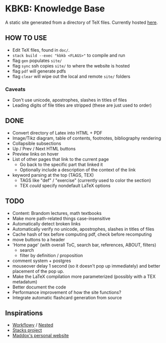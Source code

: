 # KBKB: Knowledge Base

A static site generated from a directory of TeX files. Currently hosted [here](https://web.stanford.edu/~ksb/phil/doc/phil.html).

## HOW TO USE

 - Edit TeX files, found in `doc/`.
 - `stack build --exec "kbkb <FLAGS>"` to compile and run
  - flag `gen` populates `site/`
  - flag `sync` ssh copies `site/` to where the website is hosted
  - flag `pdf` will generate pdfs
  - flag `clear` will wipe out the local and remote `site/` folders

### Caveats
- Don't use unicode, apostrophes, slashes in titles of files
- Leading digits of file titles are stripped (these are just used to order)

## DONE
- Convert directory of Latex into HTML + PDF
- Image/Tikz diagram, table of contents, footnotes, bibliography rendering
- Collapsible subsections
- Up / Prev / Next HTML buttons
- Preview links on hover
- List of other pages that link to the current page
  - Go back to the specific part that linked it
  - Optionally include a description of the context of the link
- keyword parsing at the top (TAGS, TEX)
    - TAGS like "def" / "exercise" (currently used to color the section)
    - TEX *could* specify nondefault LaTeX options

## TODO
- Content: Brandom lectures, math textbooks
- Make more path-related things case-insensitive
- Automatically detect broken links
- Automatically verify no unicode, apostrophes, slashes in titles of files
- Cache hash of tex before computing pdf, check before recomputing
- move buttons to a header
- 'Home page' (with overall ToC, search bar, references, ABOUT, filters)
    - search
    - filter by definition / proposition
- comment system + postgres
- mouseover delay 1 second (so it doesn't pop up immediately) and better placement of the pop up.
- Make the LaTeX compilation more parameterized (possibly with a TEX metadatum)
- Better document the code
- Performance improvement of how the site functions?
- Integrate automatic flashcard generation from source

## Inspirations
- [Workflowy](https://www.workflowy.com/features/) / [Nested](https://orteil.dashnet.org/nested)
- [Stacks project](https://stacks.math.columbia.edu/)
- [Maddox's personal website](https://maddo.xxx/)